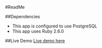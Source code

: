 #ReadMe

##Dependencies

* This app is configured to use PostgreSQL
* This app uses Ruby 2.6.0

##Live Demo
[Live demo here](https://cryptic-springs-77288.herokuapp.com/)
